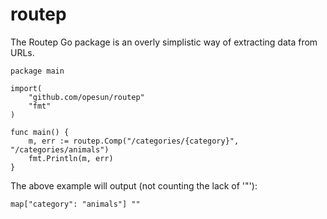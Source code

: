 routep
======

The Routep Go package is an overly simplistic way of extracting data from URLs.

```
package main

import(
	"github.com/opesun/routep"
	"fmt"
)

func main() {
	m, err := routep.Comp("/categories/{category}", "/categories/animals")
	fmt.Println(m, err)
}
```

The above example will output (not counting the lack of '"'):
```
map["category": "animals"] ""
```
